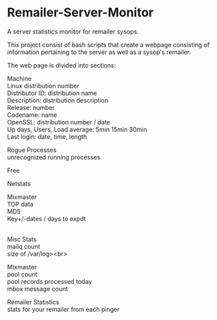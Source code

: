 Remailer-Server-Monitor
=======================

A server statistics monitor for remailer sysops.

This project consist of bash scripts that create a webpage consisting of information pertaining to the server as well as a sysop's remailer.

The web page is divided into sections:

Machine<br>
Linux distribution number<br>
Distributor ID: distribution name<br>
Description: distribution description<br>
Release: number<br>
Codename: name<br>
OpenSSL: distribution number / date<br>
Up days, Users, Load average: 5min 15min 30min<br>
Last login: date, time, length<br>

Rogue Processes<br>
unrecognized running processes<br>

Free

Netstats

Mixmaster<br>
TOP data<br>
MD5<br>
Key+/-dates / days to expdt<br><br>

Misc Stats<br>
mailq count<br>
size of /var/log>\<br>

Mixmaster<br>
pool count<br>
pool records processed today<br>
mbox message count<br>

Remailer Statistics<br>
stats for your remailer from each pinger<br>

